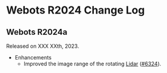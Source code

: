 # Webots R2024 Change Log

## Webots R2024a
Released on XXX XXth, 2023.
  - Enhancements
    - Improved the image range of the rotating [Lidar](lidar.md) ([#6324](https://github.com/cyberbotics/webots/pull/6324)).
